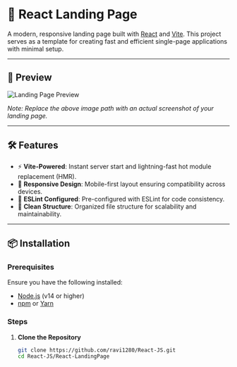 # 🚀 React Landing Page

A modern, responsive landing page built with [React](https://reactjs.org/) and [Vite](https://vitejs.dev/). This project serves as a template for creating fast and efficient single-page applications with minimal setup.

---

## 📸 Preview

![Landing Page Preview](screenshots/landing-page-preview.png)

*Note: Replace the above image path with an actual screenshot of your landing page.*

---

## 🛠 Features

- ⚡ **Vite-Powered**: Instant server start and lightning-fast hot module replacement (HMR).
- 🎨 **Responsive Design**: Mobile-first layout ensuring compatibility across devices.
- 🧹 **ESLint Configured**: Pre-configured with ESLint for code consistency.
- 📁 **Clean Structure**: Organized file structure for scalability and maintainability.

---

## 📦 Installation

### Prerequisites

Ensure you have the following installed:

- [Node.js](https://nodejs.org/) (v14 or higher)
- [npm](https://www.npmjs.com/) or [Yarn](https://yarnpkg.com/)

### Steps

1. **Clone the Repository**

   ```bash
   git clone https://github.com/ravi1280/React-JS.git
   cd React-JS/React-LandingPage
